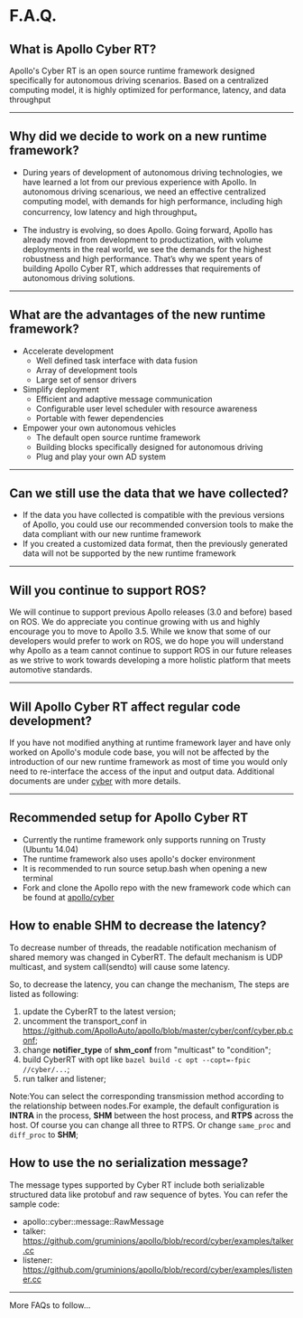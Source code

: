 F.A.Q.
=======

## What is Apollo Cyber RT?

Apollo's Cyber RT is an open source runtime framework designed specifically for autonomous driving scenarios. Based on a centralized computing model, it is highly optimized for performance, latency, and data throughput

---

## Why did we decide to work on a new runtime framework?

- During years of development of autonomous driving technologies, we have learned a lot from our previous experience with Apollo. In autonomous driving scenarious, we need an effective centralized computing model, with demands for high performance,  including high concurrency, low latency and high throughput。

- The industry is evolving, so does Apollo. Going forward, Apollo has already moved from development to productization, with volume deployments in the real world, we see the demands for the highest robustness and high performance. That’s why we spent years of building Apollo Cyber RT, which addresses that requirements of autonomous driving solutions. 

---

## What are the advantages of the new runtime framework?

- Accelerate development
  + Well defined task interface with data fusion
  + Array of development tools
  + Large set of sensor drivers
- Simplify deployment
  + Efficient and adaptive message communication
  + Configurable user level scheduler with resource awareness
  + Portable with fewer dependencies
- Empower your own autonomous vehicles
  + The default open source runtime framework
  + Building blocks specifically designed for autonomous driving
  + Plug and play your own AD system

---

## Can we still use the data that we have collected?

-	If the data you have collected is compatible with the previous versions of Apollo, you could use our recommended conversion tools to make the data compliant with our new runtime framework
-	If you created a customized data format, then the previously generated data will not be supported by the new runtime framework

---

## Will you continue to support ROS? 

We will continue to support previous Apollo releases (3.0 and before) based on ROS. We do appreciate you continue growing with us and highly encourage you to move to Apollo 3.5. While we know that some of our developers would prefer to work on ROS, we do hope you will understand why Apollo as a team cannot continue to support ROS in our future releases as we strive to work towards developing a more holistic platform that meets automotive standards. 

---

## 	Will Apollo Cyber RT affect regular code development?

If you have not modified anything at runtime framework layer and have only worked on Apollo's module code base, you will not be affected by the introduction of our new runtime framework as most of time you would only need to re-interface the access of the input and output data. Additional documents are under [cyber](https://github.com/ApolloAuto/apollo/tree/master/docs/cyber/) with more details.

---

## Recommended setup for Apollo Cyber RT

- Currently the runtime framework only supports running on Trusty (Ubuntu 14.04)
- The runtime framework also uses apollo's docker environment
- It is recommended to run source setup.bash when opening a new terminal
- Fork and clone the Apollo repo with the new framework code which can be found at [apollo/cyber](https://github.com/ApolloAuto/apollo/tree/master/cyber/)

## How to enable SHM to decrease the latency?

To decrease number of threads, the readable notification mechanism of shared memory was changed in CyberRT. The default mechanism is UDP multicast, and system call(sendto) will cause some latency.

So, to decrease the latency, you can change the mechanism, The steps are listed as following:
1. update the CyberRT to the latest version;
2. uncomment the transport_conf in https://github.com/ApolloAuto/apollo/blob/master/cyber/conf/cyber.pb.conf;
3. change **notifier_type** of **shm_conf** from "multicast" to "condition";
4. build CyberRT with opt like `bazel build -c opt --copt=-fpic //cyber/...`;
5. run talker and listener;

Note:You can select the corresponding transmission method according to the relationship between nodes.For example, the default configuration is **INTRA** in the process, **SHM** between the host process, and **RTPS** across the host.
Of course you can change all three to RTPS. Or change `same_proc` and `diff_proc` to **SHM**;

## How to use the no serialization message?

The message types supported by Cyber RT include both serializable structured data like protobuf and raw sequence of bytes.
You can refer the sample code:
- apollo::cyber::message::RawMessage
- talker: https://github.com/gruminions/apollo/blob/record/cyber/examples/talker.cc
- listener: https://github.com/gruminions/apollo/blob/record/cyber/examples/listener.cc

---
More FAQs to follow...
